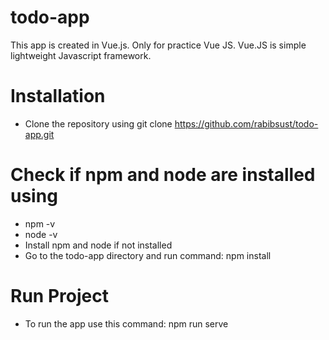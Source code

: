 # todo-app
This app is created in Vue.js. Only for practice Vue JS. Vue.JS is simple lightweight Javascript framework.
# Installation
- Clone the repository using git clone https://github.com/rabibsust/todo-app.git
# Check if npm and node are installed using
- npm -v
- node -v
- Install npm and node if not installed
- Go to the todo-app directory and run command:  npm install
# Run Project
- To run the app use this command: npm run serve
